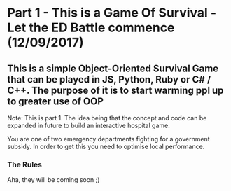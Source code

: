# Part 1 - This is a Game Of Survival - Let the ED Battle commence (12/09/2017)

<h2> This is a simple Object-Oriented Survival Game that can be played in JS, Python, Ruby or C# / C++. The purpose of it is to start warming ppl up to greater use of OOP</h2> 
<p>
Note: This is part 1. The idea being that the concept and code can be expanded in future to build an interactive hospital game.

You are one of two emergency departments fighting for a government subsidy. In order to get this you need to optimise local performance.

<h3> The Rules </h3>
Aha, they will be coming soon ;)
